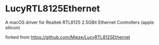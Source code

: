 # LucyRTL8125Ethernet

A macOS driver for Realtek RTL8125 2.5GBit Ethernet Controllers (apple silicon)

forked from https://github.com/Mieze/LucyRTL8125Ethernet
